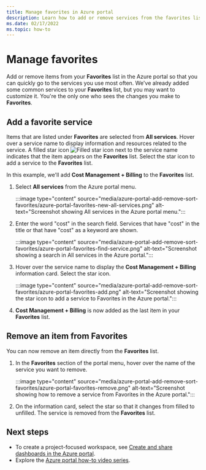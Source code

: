```yaml
---
title: Manage favorites in Azure portal
description: Learn how to add or remove services from the favorites list.
ms.date: 02/17/2022
ms.topic: how-to
---
```


# Manage favorites

Add or remove items from your **Favorites** list in the Azure portal so that you can quickly go to the services you use most often. We've already added some common services to your **Favorites** list, but you may want to customize it. You're the only one who sees the changes you make to **Favorites**.

## Add a favorite service

Items that are listed under **Favorites** are selected from **All services**. Hover over a service name to display information and resources related to the service. A filled star icon ![Filled star icon](./media/azure-portal-add-remove-sort-favorites/azure-portal-favorites-graystar.png) next to the service name indicates that the item appears on the **Favorites** list. Select the star icon to add a service to the **Favorites** list.

In this example, we'll add **Cost Management + Billing** to the **Favorites** list.

1. Select **All services** from the Azure portal menu.

   :::image type="content" source="media/azure-portal-add-remove-sort-favorites/azure-portal-favorites-new-all-services.png" alt-text="Screenshot showing All services in the Azure portal menu.":::

1. Enter the word "cost" in the search field. Services that have "cost" in the title or that have "cost" as a keyword are shown.

   :::image type="content" source="media/azure-portal-add-remove-sort-favorites/azure-portal-favorites-find-service.png" alt-text="Screenshot showing a search in All services in the Azure portal.":::

1. Hover over the service name to display the **Cost Management + Billing** information card. Select the star icon.

   :::image type="content" source="media/azure-portal-add-remove-sort-favorites/azure-portal-favorites-add.png" alt-text="Screenshot showing the star icon to add a service to Favorites in the Azure portal.":::

1. **Cost Management + Billing** is now added as the last item in your **Favorites** list.

## Remove an item from Favorites

You can now remove an item directly from the **Favorites** list.

1. In the **Favorites** section of the portal menu, hover over the name of the service you want to remove.

   :::image type="content" source="media/azure-portal-add-remove-sort-favorites/azure-portal-favorites-remove.png" alt-text="Screenshot showing how to remove a service from Favorites in the Azure portal.":::

2. On the information card, select the star so that it changes from filled to unfilled. The service is removed from the **Favorites** list.

## Next steps

- To create a project-focused workspace, see [Create and share dashboards in the Azure portal](../azure-portal/azure-portal-dashboards.md).
- Explore the [Azure portal how-to video series](https://www.youtube.com/playlist?list=PLLasX02E8BPBKgXP4oflOL29TtqTzwhxR).
